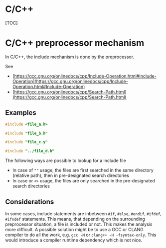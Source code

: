 C/C++
===========
[TOC]

C/C++ preprocessor mechanism
===========

In C/C++, the include mechanism is done by the preprocessor.

See
 - [https://gcc.gnu.org/onlinedocs/cpp/Include-Operation.html#Include-Operation](https://gcc.gnu.org/onlinedocs/cpp/Include-Operation.html#Include-Operation)
 - [https://gcc.gnu.org/onlinedocs/cpp/Search-Path.html](https://gcc.gnu.org/onlinedocs/cpp/Search-Path.html)

Examples
-----------

```C
#include <file_a.h>

#include "file_b.h"

#include "file_c.y"

#include "../file_d.h"

```

The following ways are possible to lookup for a include file
 - In case of `""` usage, the files are first searched in the same directory (relative path), then in 
   pre-designated search directories 
 - In case or `<>` usage, the files are only searched in the pre-designated search directories



Considerations
---------------
In some cases, include statements are inbetween `#if`, `#else`, `#endif`, `#ifdef`, `#ifndef` statements.
This means, that depending on the surrounding preprocessor situation, a file is included or not.
This makes the analysis more difficult. A possible solution might be to use a GCC or CLANG compiler
to do all the work, e.g. `gcc -M` or `clang++ -H -fsyntax-only`.
This would introduce a compiler runtime dependency which is not nice.

